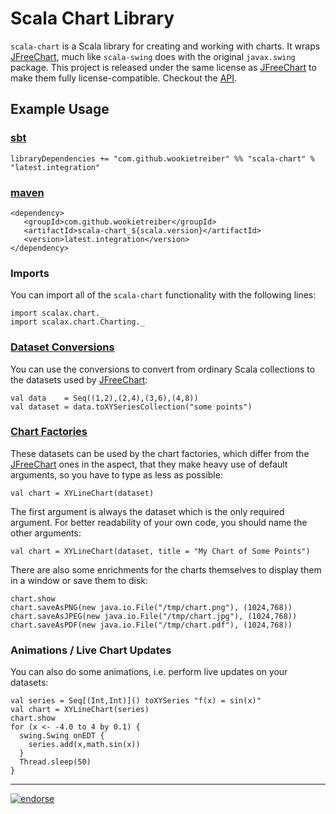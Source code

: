 Scala Chart Library
===================

`scala-chart` is a Scala library for creating and working with charts. It wraps [JFreeChart][], much
like `scala-swing` does with the original `javax.swing` package. This project is released under the
same license as [JFreeChart][] to make them fully license-compatible. Checkout the [API][].

Example Usage
-------------

### [sbt][]

    libraryDependencies += "com.github.wookietreiber" %% "scala-chart" % "latest.integration"

### [maven][]

    <dependency>
       <groupId>com.github.wookietreiber</groupId>
       <artifactId>scala-chart_${scala.version}</artifactId>
       <version>latest.integration</version>
    </dependency>

### Imports

You can import all of the `scala-chart` functionality with the following lines:

    import scalax.chart._
    import scalax.chart.Charting._

### [Dataset Conversions](http://wookietreiber.github.io/scala-chart/latest/api/index.html#scalax.chart.RichChartingCollections)

You can use the conversions to convert from ordinary Scala collections to the datasets used by
[JFreeChart][]:

    val data    = Seq((1,2),(2,4),(3,6),(4,8))
    val dataset = data.toXYSeriesCollection("some points")

### [Chart Factories](http://wookietreiber.github.io/scala-chart/latest/api/index.html#scalax.chart.ChartFactories)

These datasets can be used by the chart factories, which differ from the [JFreeChart][] ones in the
aspect, that they make heavy use of default arguments, so you have to type as less as possible:

    val chart = XYLineChart(dataset)

The first argument is always the dataset which is the only required argument. For better readability
of your own code, you should name the other arguments:

    val chart = XYLineChart(dataset, title = "My Chart of Some Points")

There are also some enrichments for the charts themselves to display them in a window or save them
to disk:

    chart.show
    chart.saveAsPNG(new java.io.File("/tmp/chart.png"), (1024,768))
    chart.saveAsJPEG(new java.io.File("/tmp/chart.jpg"), (1024,768))
    chart.saveAsPDF(new java.io.File("/tmp/chart.pdf"), (1024,768))

### Animations / Live Chart Updates

You can also do some animations, i.e. perform live updates on your datasets:

    val series = Seq[(Int,Int)]() toXYSeries "f(x) = sin(x)"
    val chart = XYLineChart(series)
    chart.show
    for (x <- -4.0 to 4 by 0.1) {
      swing.Swing onEDT {
        series.add(x,math.sin(x))
      }
      Thread.sleep(50)
    }


[JFreeChart]: http://jfree.org/jfreechart/
[API]: http://wookietreiber.github.com/scala-chart/latest/api/index.html
[sbt]: http://www.scala-sbt.org/
[maven]: http://maven.apache.org/


---

[![endorse](http://api.coderwall.com/wookietreiber/endorsecount.png)](http://coderwall.com/wookietreiber)

